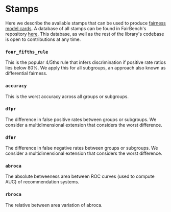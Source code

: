 # Stamps

Here we describe the available stamps that can be used to
produce [fairness model cards](../advanced/modelcards.md).
A database of all stamps can be found in FairBench's 
repository [here](https://github.com/mever-team/FairBench/blob/main/stamps/common.yaml).
This database, as well as the rest of the library's
codebase is open to contributions at any time.

### `four_fifths_rule`
<div class="doc" markdown="span">
This is the popular 4/5ths rule that infers discrimination
if positive rate ratios lies below 80%. We apply this for
all subgroups, an approach also known as differential fairness.
</div>


### `accuracy`
<div class="doc" markdown="span">
This is the worst accuracy across all groups or subgroups.
</div>


### `dfpr`
<div class="doc" markdown="span">
The difference in false positive rates between groups or subgroups.
We consider a multidimensional extension that considers the
worst difference.
</div>

### `dfnr`
<div class="doc" markdown="span">
The difference in false negative rates between groups or subgroups.
We consider a multidimensional extension that considers the
worst difference.
</div>

### `abroca`
<div class="doc" markdown="span">
The absolute betweeness area between ROC curves (used to
compute AUC) of recommendation systems.
</div>

### `rbroca`
<div class="doc" markdown="span">
The relative between area variation of abroca.
</div>